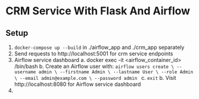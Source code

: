 # CRM Service With Flask And Airflow
## Setup
1. `docker-compose up --build` in ./airflow_app and ./crm_app separately
2. Send requests to http://localhost:5001 for crm service endpoints
3. Airflow service dashboard
a. docker exec -it <airflow_container_id> /bin/bash
b. Create an Airflow user with: `airflow users create \
    --username admin \
    --firstname Admin \
    --lastname User \
    --role Admin \
    --email admin@example.com \
    --password admin
`
c. `exit`
b. Visit http://localhost:8080 for Airflow service dashboard
6. 
